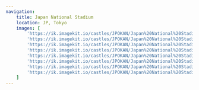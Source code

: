 ```yaml
---
navigation:
    title: Japan National Stadium
    location: JP, Tokyo
    images: [
        'https://ik.imagekit.io/castles/JPOKAN/Japan%20National%20Stadium/2Z7A0601.webp?updatedAt=1727370571444',
        'https://ik.imagekit.io/castles/JPOKAN/Japan%20National%20Stadium/2Z7A0548.webp?updatedAt=1727370566018',
        'https://ik.imagekit.io/castles/JPOKAN/Japan%20National%20Stadium/2Z7A0643.webp?updatedAt=1727370571493',
        'https://ik.imagekit.io/castles/JPOKAN/Japan%20National%20Stadium/2Z7A0500.webp?updatedAt=1727370571246',
        'https://ik.imagekit.io/castles/JPOKAN/Japan%20National%20Stadium/2Z7A0528.webp?updatedAt=1727370570821',
        'https://ik.imagekit.io/castles/JPOKAN/Japan%20National%20Stadium/2Z7A0596.webp?updatedAt=1727370568629',
        'https://ik.imagekit.io/castles/JPOKAN/Japan%20National%20Stadium/2Z7A0629.webp?updatedAt=1727370565390',
        'https://ik.imagekit.io/castles/JPOKAN/Japan%20National%20Stadium/2Z7A0537.webp?updatedAt=1727370563194'
    ]
---
```

#
